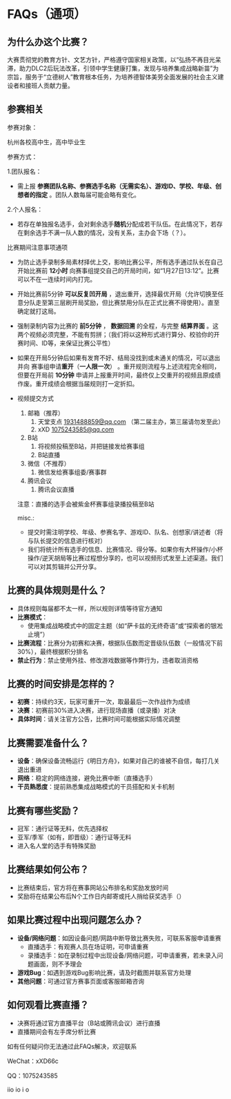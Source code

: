 # FAQs（通项）

## 为什么办这个比赛？

大赛贯彻党的教育方针、文艺方针，严格遵守国家相关政策，以“弘扬不再目光呆滞，助力DLC2后玩法改革，引领中学生健康打集，发现与培养集成战略新苗”为宗旨，服务于“立德树人”教育根本任务，为培养德智体美劳全面发展的社会主义建设者和接班人贡献力量。

## 参赛相关

参赛对象：

杭州各校高中生，高中毕业生

参赛方式：

1.团队报名：

- 需上报 **参赛团队名称、参赛选手名称（无需实名）、游戏ID、学校、年级、创想者的指定** 。团队人数每届可能会略有变化。

2.个人报名：

- 若存在单独报名选手，会对剩余选手**随机**分配成若干队伍。在此情况下，若存在剩余选手不满一队人数的情况，没有关系，主办会下场（？）。

 比赛期间注意事项通项

- 为防止选手录制多局素材择优上交，影响比赛公平，所有选手通过队长在自己开始比赛前 **12小时** 向赛事组提交自己的开局时间，如“1月27日13:12”。比赛可以不在一连续时间内打完。
- 开始比赛前5分钟 **可以反复凹开局** ，退出重开，选择最优开局（允许切换至任意分队走至第三层刷开局奖励，但比赛禁用分队在正式比赛不得使用）。直至确定就打这局。
- 强制录制内容为比赛的 **前5分钟** ， **数据回溯** 的全程，与完整 **结算界面** 。这两个视频必须完整，不能有剪拼；（我们将以这种形式进行算分、校验你的开赛时间、ID等，来保证比赛公平性）
- 如果在开局5分钟后如果有发育不好、结局没找到或未通关的情况，可以退出并向 赛事组申请**重开**（**一人限一次**） 。重开规则流程与上述流程完全相同，但要在开局前 **10分钟** 申请并上报重开时间，最终仅上交重开的视频且原成绩作废。重开成绩会根据当届规则打一定折扣。
- 视频提交方式
    1. 邮箱（推荐）
        1. 天堂支点 [1931488859@qq.com](mailto:1931488859@qq.com) （第二届主办，第三届请勿发至此）
        2. xXD         [1075243585@qq.com](mailto:1075243585@qq.com) 
    2. B站
        1. 将视频投稿至B站，并把链接发给赛事组
        2. B站直播
    3. 微信（不推荐）
        1. 微信发给赛事组委/赛事群
    4. 腾讯会议
        1. 腾讯会议直播
    
    注意：直播的选手会被紫金杯赛事组录播投稿至B站
    
    misc.:
    
    - 提交时需注明学校、年级、参赛名字、游戏ID、队名、创想家/讲述者（将与队长提交的信息进行核对）
    - 我们将统计所有选手的信息、比赛情况、得分等。如果你有大杯操作/小杯操作/逆天胡局等比赛过程想分享的，也可以视频形式发至上述渠道。我们可以对其剪辑并公开分享。

## **比赛的具体规则是什么？**

- 具体规则每届都不太一样，所以规则详情等待官方通知
- **比赛模式**：
    - 使用集成战略模式中的固定主题（如“萨卡兹的无终奇语”或“探索者的银凇止境”）
- **比赛流程**：比赛分为初赛和决赛，根据队伍数而定晋级队伍数（一般情况下前30%），最终根据积分排名
- **禁止行为**：禁止使用外挂、修改游戏数据等作弊行为，违者取消资格

## **比赛的时间安排是怎样的？**

- **初赛**：持续约3天，玩家可重开一次，取最最后一次作战作为成绩
- **决赛**：初赛前30%进入决赛，进行现场直播（或录播）对决
- **具体时间**：请关注官方公告，比赛时间可能根据实际情况调整

## **比赛需要准备什么？**

- **设备**：确保设备流畅运行《明日方舟》，如果对自己的谁被不自信，每打几关退出重进
- **网络**：稳定的网络连接，避免比赛中断（直播选手）
- **干员熟悉度**：提前熟悉集成战略模式的干员搭配和关卡机制

## **比赛有哪些奖励？**

- 冠军：通行证等无料，优先选择权
- 亚军/季军（如有，即晋级）：通行证等无料
- 进入名人堂的选手有特殊奖励

## **比赛结果如何公布？**

- 比赛结束后，官方将在赛事网站公布排名和奖励发放时间
- 奖励将在结果公布后N个工作日内邮寄或托人捎给获奖选手（）

## **如果比赛过程中出现问题怎么办？**

- **设备/网络问题**：如因设备问题/网路中断导致比赛失败，可联系客服申请重赛
    - 直播选手：有观赛人员在场证明，可申请重赛
    - 录播选手：如在录制过程中出现设备/网络问题，可申请重赛，若未录入问题画面，则不予理会
- **游戏Bug**：如遇到游戏Bug影响比赛，请及时截图并联系官方处理
- **其他问题**：可通过官方赛事页面或客服邮箱咨询

## **如何观看比赛直播？**

- 决赛将通过官方直播平台（B站或腾讯会议）进行直播
- 直播期间会有左手席分析比赛

如有任何疑问你无法通过此FAQs解决，欢迎联系

WeChat：xXD66c

QQ：1075243585

iio io i o